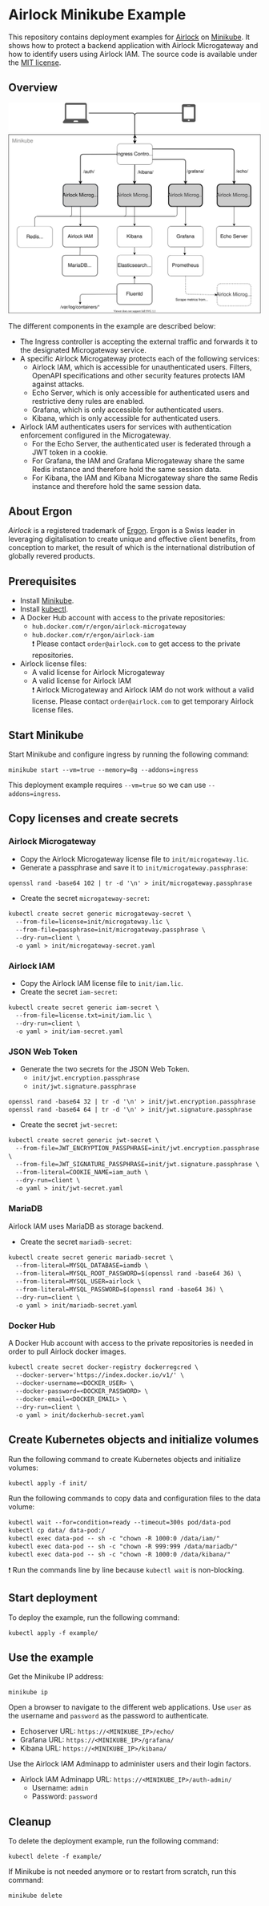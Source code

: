 # Airlock Minikube Example

This repository contains deployment examples for [Airlock] on [Minikube]. It shows how to protect a backend application with Airlock Microgateway and how to identify users using Airlock IAM. The
source code is available under the [MIT license].

## Overview

![Overview](/.github/images/overview.svg)


The different components in the example are described below:
* The Ingress controller is accepting the external traffic and forwards it to the designated Microgateway service.
* A specific Airlock Microgateway protects each of the following services:
  * Airlock IAM, which is accessible for unauthenticated users. Filters, OpenAPI specifications and other security features protects IAM against attacks.
  * Echo Server, which is only accessible for authenticated users and restrictive deny rules are enabled.
  * Grafana, which is only accessible for authenticated users.
  * Kibana, which is only accessible for authenticated users.
* Airlock IAM authenticates users for services with authentication enforcement configured in the Microgateway. 
  * For the Echo Server, the authenticated user is federated through a JWT token in a cookie.
  * For Grafana, the IAM and Grafana Microgateway share the same Redis instance and therefore hold the same session data.
  * For Kibana, the IAM and Kibana Microgateway share the same Redis instance and therefore hold the same session data.

## About Ergon

*Airlock* is a registered trademark of [Ergon]. Ergon is a Swiss leader in leveraging digitalisation to create unique and effective client benefits, from conception to market, the result of which is
the international distribution of globally revered products.

## Prerequisites

* Install [Minikube].
* Install [kubectl].
* A Docker Hub account with access to the private repositories:
    * `hub.docker.com/r/ergon/airlock-microgateway`
    * `hub.docker.com/r/ergon/airlock-iam`  
      :exclamation: Please contact `order@airlock.com` to get access to the private repositories.
* Airlock license files:
    * A valid license for Airlock Microgateway
    * A valid license for Airlock IAM  
      :exclamation: Airlock Microgateway and Airlock IAM do not work without a valid license. Please contact `order@airlock.com` to get temporary Airlock license files.

## Start Minikube

Start Minikube and configure ingress by running the following command:

```console
minikube start --vm=true --memory=8g --addons=ingress
```

This deployment example requires `--vm=true` so we can use `--addons=ingress`.

## Copy licenses and create secrets

### Airlock Microgateway

* Copy the Airlock Microgateway license file to `init/microgateway.lic`.
* Generate a passphrase and save it to `init/microgateway.passphrase`:

```console
openssl rand -base64 102 | tr -d '\n' > init/microgateway.passphrase
```

* Create the secret `microgateway-secret`:

```console
kubectl create secret generic microgateway-secret \
  --from-file=license=init/microgateway.lic \
  --from-file=passphrase=init/microgateway.passphrase \
  --dry-run=client \
  -o yaml > init/microgateway-secret.yaml
```

### Airlock IAM

* Copy the Airlock IAM license file to `init/iam.lic`.
* Create the secret `iam-secret`:

```console
kubectl create secret generic iam-secret \
  --from-file=license.txt=init/iam.lic \
  --dry-run=client \
  -o yaml > init/iam-secret.yaml
```

### JSON Web Token

* Generate the two secrets for the JSON Web Token.
    * `init/jwt.encryption.passphrase`
    * `init/jwt.signature.passphrase`

```console
openssl rand -base64 32 | tr -d '\n' > init/jwt.encryption.passphrase
openssl rand -base64 64 | tr -d '\n' > init/jwt.signature.passphrase
```

* Create the secret `jwt-secret`:

```console
kubectl create secret generic jwt-secret \
  --from-file=JWT_ENCRYPTION_PASSPHRASE=init/jwt.encryption.passphrase \
  --from-file=JWT_SIGNATURE_PASSPHRASE=init/jwt.signature.passphrase \
  --from-literal=COOKIE_NAME=iam_auth \
  --dry-run=client \
  -o yaml > init/jwt-secret.yaml
```

### MariaDB

Airlock IAM uses MariaDB as storage backend.

* Create the secret `mariadb-secret`:

```console
kubectl create secret generic mariadb-secret \
  --from-literal=MYSQL_DATABASE=iamdb \
  --from-literal=MYSQL_ROOT_PASSWORD=$(openssl rand -base64 36) \
  --from-literal=MYSQL_USER=airlock \
  --from-literal=MYSQL_PASSWORD=$(openssl rand -base64 36) \
  --dry-run=client \
  -o yaml > init/mariadb-secret.yaml
```

### Docker Hub

A Docker Hub account with access to the private repositories is needed in order to pull Airlock docker images.

```console
kubectl create secret docker-registry dockerregcred \
  --docker-server='https://index.docker.io/v1/' \
  --docker-username=<DOCKER_USER> \
  --docker-password=<DOCKER_PASSWORD> \
  --docker-email=<DOCKER_EMAIL> \
  --dry-run=client \
  -o yaml > init/dockerhub-secret.yaml
```

## Create Kubernetes objects and initialize volumes

Run the following command to create Kubernetes objects and initialize volumes:

```console
kubectl apply -f init/
```

Run the following commands to copy data and configuration files to the data volume:

```console
kubectl wait --for=condition=ready --timeout=300s pod/data-pod
kubectl cp data/ data-pod:/
kubectl exec data-pod -- sh -c "chown -R 1000:0 /data/iam/"
kubectl exec data-pod -- sh -c "chown -R 999:999 /data/mariadb/"
kubectl exec data-pod -- sh -c "chown -R 1000:0 /data/kibana/"
```
:exclamation: Run the commands line by line because `kubectl wait` is non-blocking.

## Start deployment

To deploy the example, run the following command:

```console
kubectl apply -f example/
```

## Use the example

Get the Minikube IP address:

```console
minikube ip
```

Open a browser to navigate to the different web applications. Use `user` as the username and `password` as the password to authenticate.

* Echoserver URL: `https://<MINIKUBE_IP>/echo/`
* Grafana URL: `https://<MINIKUBE_IP>/grafana/`
* Kibana URL: `https://<MINIKUBE_IP>/kibana/`

Use the Airlock IAM Adminapp to administer users and their login factors.

* Airlock IAM Adminapp URL: `https://<MINIKUBE_IP>/auth-admin/`
    * Username: `admin`
    * Password: `password`

## Cleanup

To delete the deployment example, run the following command:

```console
kubectl delete -f example/
```

If Minikube is not needed anymore or to restart from scratch, run this command:

```console
minikube delete
```

[MIT license]: https://github.com/ergon/airlock-minikube-examples/blob/main/LICENSE

[Airlock]: https://www.airlock.com/

[Ergon]: https://www.ergon.ch/

[Minikube]: https://minikube.sigs.k8s.io/

[kubectl]: https://kubernetes.io/docs/reference/kubectl/overview/
